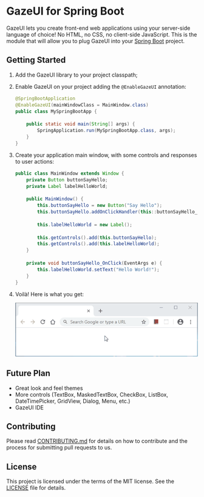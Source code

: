 # GazeUI for Spring Boot

GazeUI lets you create front-end web applications using your server-side language of choice!
No HTML, no CSS, no client-side JavaScript. This is the module that will allow you to plug GazeUI
into your [Spring Boot](https://spring.io/projects/spring-boot) project.

## Getting Started

1. Add the GazeUI library to your project classpath;

2. Enable GazeUI on your project adding the `@EnableGazeUI` annotation:

    ```java
    @SpringBootApplication
    @EnableGazeUI(mainWindowClass = MainWindow.class)
    public class MySpringBootApp {
        
        public static void main(String[] args) {
            SpringApplication.run(MySpringBootApp.class, args);
        }
    }
    ```

3. Create your application main window, with some controls and responses to user actions:

    ```java
    public class MainWindow extends Window {
        private Button buttonSayHello;
        private Label labelHelloWorld;
        
        public MainWindow() {
            this.buttonSayHello = new Button("Say Hello");
            this.buttonSayHello.addOnClickHandler(this::buttonSayHello_OnClick);
            
            this.labelHelloWorld = new Label();
            
            this.getControls().add(this.buttonSayHello);
            this.getControls().add(this.labelHelloWorld);
        }
        
        private void buttonSayHello_OnClick(EventArgs e) {
            this.labelHelloWorld.setText("Hello World!");
        }
    }
    ```

4. Voilà! Here is what you get:

    ![alt text](docs/Images/HelloWorld.gif)

## Future Plan

- Great look and feel themes
- More controls (TextBox, MaskedTextBox, CheckBox, ListBox, DateTimePicker, GridView, Dialog, Menu, etc.)
- GazeUI IDE

## Contributing

Please read [CONTRIBUTING.md](docs/CONTRIBUTING.md) for details on how to contribute and the process
for submitting pull requests to us.

## License

This project is licensed under the terms of the MIT license. See the [LICENSE](LICENSE) file for details.